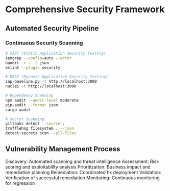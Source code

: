 # Comprehensive Security Framework

## Automated Security Pipeline

### Continuous Security Scanning
```bash
# SAST (Static Application Security Testing)
semgrep --config=auto --error
bandit -r . -f json
eslint --plugin security

# DAST (Dynamic Application Security Testing)  
zap-baseline.py -t http://localhost:3000
nuclei -t http://localhost:3000

# Dependency Scanning
npm audit --audit-level moderate
pip-audit --format json
cargo audit

# Secret Scanning
gitleaks detect --source .
trufflehog filesystem . --json
detect-secrets scan --all-files
```
## Vulnerability Management Process

Discovery: Automated scanning and threat intelligence
Assessment: Risk scoring and exploitability analysis
Prioritization: Business impact and remediation planning
Remediation: Coordinated fix deployment
Validation: Verification of successful remediation
Monitoring: Continuous monitoring for regression